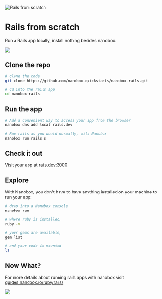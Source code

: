 ![Rails from scratch](https://guides.nanobox.io/assets/quickstart-icons/rails.png)

# Rails from scratch

Run a Rails app locally, install nothing besides nanobox. 

<a href="https://nanobox.io/download"><img src="https://guides.nanobox.io/assets/quickstart-icons/download.png" /></a>


## Clone the repo

```bash
# clone the code
git clone https://github.com/nanobox-quickstarts/nanobox-rails.git

# cd into the rails app
cd nanobox-rails
```

## Run the app

```bash
# Add a convenient way to access your app from the browser
nanobox dns add local rails.dev

# Run rails as you would normally, with Nanobox
nanobox run rails s
```

## Check it out

Visit your app at <a href="http://rails.dev:3000" target="\_blank">rails.dev:3000</a>

## Explore

With Nanobox, you don't have to have anything installed on your machine to run your app:

```bash
# drop into a Nanobox console
nanobox run

# where ruby is installed,
ruby -v

# your gems are available,
gem list

# and your code is mounted
ls
```

## Now What?
For more details about running rails apps with nanobox visit [guides.nanobox.io/ruby/rails/](https://guides.nanobox.io/ruby/rails/)

<a href="https://nanobox.io"><img src="https://guides.nanobox.io/assets/quickstart-icons/footer.png" /></a>
